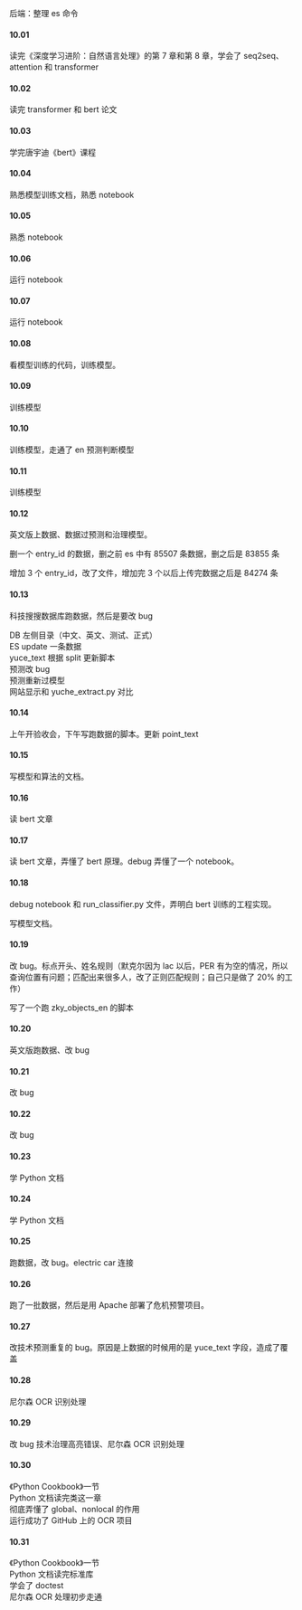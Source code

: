 

后端：整理 es 命令  


#### 10.01  

读完《深度学习进阶：自然语言处理》的第 7 章和第 8 章，学会了 seq2seq、attention 和 transformer  


#### 10.02  

读完 transformer 和 bert 论文  


#### 10.03  

学完唐宇迪《bert》课程  


#### 10.04  

熟悉模型训练文档，熟悉 notebook  


#### 10.05  

熟悉 notebook  


#### 10.06  

运行 notebook   


#### 10.07  

运行 notebook  


#### 10.08  

看模型训练的代码，训练模型。  


#### 10.09  

训练模型  


#### 10.10  

训练模型，走通了 en 预测判断模型  


#### 10.11  

训练模型  


#### 10.12  

英文版上数据、数据过预测和治理模型。    

删一个 entry_id 的数据，删之前 es 中有 85507 条数据，删之后是 83855 条  

增加 3 个 entry_id，改了文件，增加完 3 个以后上传完数据之后是 84274 条     


#### 10.13  

科技搜搜数据库跑数据，然后是要改 bug  

DB 左侧目录（中文、英文、测试、正式）  
ES update 一条数据  
yuce_text 根据 split 更新脚本  
预测改 bug  
预测重新过模型  
网站显示和 yuche_extract.py 对比  


#### 10.14  

上午开验收会，下午写跑数据的脚本。更新 point_text    


#### 10.15  

写模型和算法的文档。  


#### 10.16  

读 bert 文章  


#### 10.17  

读 bert 文章，弄懂了 bert 原理。debug 弄懂了一个 notebook。  


#### 10.18  

debug notebook 和 run_classifier.py 文件，弄明白 bert 训练的工程实现。  

写模型文档。  


#### 10.19  

改 bug。标点开头、姓名规则（默克尔因为 lac 以后，PER 有为空的情况，所以查询位置有问题；匹配出来很多人，改了正则匹配规则；自己只是做了 20% 的工作）  

写了一个跑 zky_objects_en 的脚本  


#### 10.20  

英文版跑数据、改 bug  


#### 10.21  

改 bug  


#### 10.22  

改 bug  


#### 10.23  

学 Python 文档  


#### 10.24  

学 Python 文档  


#### 10.25  

跑数据，改 bug。electric car 连接    


#### 10.26  

跑了一批数据，然后是用 Apache 部署了危机预警项目。  


#### 10.27  

改技术预测重复的 bug。原因是上数据的时候用的是 yuce_text 字段，造成了覆盖    


#### 10.28  

尼尔森 OCR 识别处理  


#### 10.29  

改 bug 技术治理高亮错误、尼尔森 OCR 识别处理  


#### 10.30   

《Python Cookbook》一节  
Python 文档读完类这一章  
彻底弄懂了 global、nonlocal 的作用  
运行成功了 GitHub 上的 OCR 项目  


#### 10.31  

《Python Cookbook》一节  
Python 文档读完标准库  
学会了 doctest  
尼尔森 OCR 处理初步走通  


